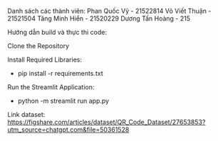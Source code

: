 Danh sách các thành viên:
  Phan Quốc Vỹ - 21522814
  Võ Viết Thuận - 21521504
  Tăng Minh Hiển - 21520229
  Dương Tấn Hoàng - 215

Hướng dẫn build và thực thi code:
  
  Clone the Repository
  
  Install Required Libraries:
  * pip install -r requirements.txt
    
  Run the Streamlit Application:
  * python -m streamlit run app.py

Link dataset: https://figshare.com/articles/dataset/QR_Code_Dataset/27653853?utm_source=chatgpt.com&file=50361528
